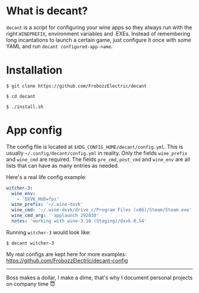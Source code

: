 # What is decant?
`decant` is a script for configuring your wine apps so they always run with the right `WINEPREFIX`, environment variables and .EXEs. Instead of remembering long incantations to launch a certain game, just configure it once with some YAML and run `decant configured-app-name`.

# Installation
```
$ git clone https://github.com/FrobozzElectric/decant
```
```
$ cd decant
```
```
$ ./install.sh
```

# App config
The config file is located at `$XDG_CONFIG_HOME/decant/config.yml`. This is usually `~/.config/decant/config.yml` in reality. Only the fields `wine_prefix` and `wine_cmd` are required. The fields `pre_cmd`, `post_cmd` and `wine_env` are all lists that can have as many entries as needed.

Here's a real life config example:

```yaml
witcher-3:
  wine_env:
    - 'DXVK_HUD=fps'
  wine_prefix: '~/.wine-dxvk'
  wine_cmd: '~/.wine-dxvk/drive_c/Program Files (x86)/Steam/Steam.exe'
  wine_cmd_arg: '-applaunch 292030'
  notes: 'working with wine-3.10 (Staging)/dxvk-0.54'
```

Running `witcher-3` would look like:

```
$ decant witcher-3
```

My real configs are kept here for more examples: https://github.com/FrobozzElectric/decant-config

---
Boss makes a dollar, I make a dime, that's why I document personal projects on company time 😇
